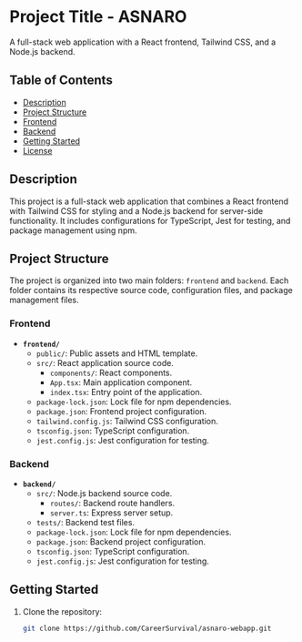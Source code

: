 # Project Title - ASNARO

A full-stack web application with a React frontend, Tailwind CSS, and a Node.js backend.

## Table of Contents

- [Description](#description)
- [Project Structure](#project-structure)
- [Frontend](#frontend)
- [Backend](#backend)
- [Getting Started](#getting-started)
- [License](#license)

## Description

This project is a full-stack web application that combines a React frontend with Tailwind CSS for styling and a Node.js backend for server-side functionality. It includes configurations for TypeScript, Jest for testing, and package management using npm.

## Project Structure

The project is organized into two main folders: `frontend` and `backend`. Each folder contains its respective source code, configuration files, and package management files.

### Frontend

- **`frontend/`**
  - `public/`: Public assets and HTML template.
  - `src/`: React application source code.
    - `components/`: React components.
    - `App.tsx`: Main application component.
    - `index.tsx`: Entry point of the application.
  - `package-lock.json`: Lock file for npm dependencies.
  - `package.json`: Frontend project configuration.
  - `tailwind.config.js`: Tailwind CSS configuration.
  - `tsconfig.json`: TypeScript configuration.
  - `jest.config.js`: Jest configuration for testing.

### Backend

- **`backend/`**
  - `src/`: Node.js backend source code.
    - `routes/`: Backend route handlers.
    - `server.ts`: Express server setup.
  - `tests/`: Backend test files.
  - `package-lock.json`: Lock file for npm dependencies.
  - `package.json`: Backend project configuration.
  - `tsconfig.json`: TypeScript configuration.
  - `jest.config.js`: Jest configuration for testing.

## Getting Started

1. Clone the repository:

   ```bash
   git clone https://github.com/CareerSurvival/asnaro-webapp.git
